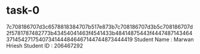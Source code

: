 # task-0
7c708186707d3c6578818384707b517e873b7c708186707d3b5c708186707d2f5781787482773b43454041463f4541433b48414875443f444748714346437145427175407341444846467144744873444419
Student Name :  Marwan Hriesh
Student ID   :  206467292

